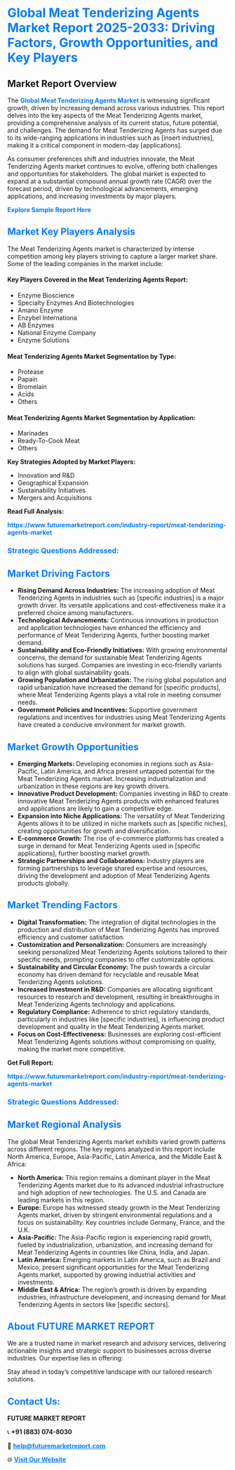 <h1 style="color: #007BFF;">Global Meat Tenderizing Agents Market Report 2025-2033: Driving Factors, Growth Opportunities, and Key Players</h1>

<section id="overview">
<h2>Market Report Overview</h2>
<p>The <a href="https://www.futuremarketreport.com/industry-report/meat-tenderizing-agents-market" style="color: #007BFF; text-decoration: none;"><strong>Global Meat Tenderizing Agents Market</strong></a> is witnessing significant growth, driven by increasing demand across various industries. This report delves into the key aspects of the Meat Tenderizing Agents market, providing a comprehensive analysis of its current status, future potential, and challenges. The demand for Meat Tenderizing Agents has surged due to its wide-ranging applications in industries such as [insert industries], making it a critical component in modern-day [applications].</p>
<p>As consumer preferences shift and industries innovate, the Meat Tenderizing Agents market continues to evolve, offering both challenges and opportunities for stakeholders. The global market is expected to expand at a substantial compound annual growth rate (CAGR) over the forecast period, driven by technological advancements, emerging applications, and increasing investments by major players.</p>
</section>

<section id="overview">
<p><a href="https://www.futuremarketreport.com/request-sample/reportId=63625" style="color: #007BFF; text-decoration: none;"><strong>Explore Sample Report Here</strong></a></p>
</section>

<section id="key-players">
<h2 style="color: #007BFF;">Market Key Players Analysis</h2>
<p>The Meat Tenderizing Agents market is characterized by intense competition among key players striving to capture a larger market share. Some of the leading companies in the market include:</p>
<h4>Key Players Covered in the Meat Tenderizing Agents Report:</h4>
<ul><li>Enzyme Bioscience</li><li>Specialty Enzymes And Biotechnologies</li><li>Amano Enzyme</li><li>Enzybel Internationa</li><li>AB Enzymes</li><li>National Enzyme Company</li><li>Enzyme Solutions</li></ul>
<h4>Meat Tenderizing Agents Market Segmentation by Type:</h4>
<ul><li>Protease</li><li>Papain</li><li>Bromelain</li><li>Acids</li><li>Others</li></ul>

<h4>Meat Tenderizing Agents Market Segmentation by Application:</h4>
<ul><li>Marinades</li><li>Ready-To-Cook Meat</li><li>Others</li></ul>
<p><strong>Key Strategies Adopted by Market Players:</strong></p>
<ul>
<li>Innovation and R&D</li>
<li>Geographical Expansion</li>
<li>Sustainability Initiatives</li>
<li>Mergers and Acquisitions</li>
</ul>
</section>

<section>
<p><strong>Read Full Analysis: </strong></p><a href="https://www.futuremarketreport.com/industry-report/meat-tenderizing-agents-market" style="color: #007BFF; text-decoration: none;"><strong>https://www.futuremarketreport.com/industry-report/meat-tenderizing-agents-market</strong></a>
<h3 style="color: #007BFF;">Strategic Questions Addressed:</h3>
</section>

<section id="driving-factors">
<h2 style="color: #007BFF;">Market Driving Factors</h2>
<ul>
<li><strong>Rising Demand Across Industries:</strong> The increasing adoption of Meat Tenderizing Agents in industries such as [specific industries] is a major growth driver. Its versatile applications and cost-effectiveness make it a preferred choice among manufacturers.</li>
<li><strong>Technological Advancements:</strong> Continuous innovations in production and application technologies have enhanced the efficiency and performance of Meat Tenderizing Agents, further boosting market demand.</li>
<li><strong>Sustainability and Eco-Friendly Initiatives:</strong> With growing environmental concerns, the demand for sustainable Meat Tenderizing Agents solutions has surged. Companies are investing in eco-friendly variants to align with global sustainability goals.</li>
<li><strong>Growing Population and Urbanization:</strong> The rising global population and rapid urbanization have increased the demand for [specific products], where Meat Tenderizing Agents plays a vital role in meeting consumer needs.</li>
<li><strong>Government Policies and Incentives:</strong> Supportive government regulations and incentives for industries using Meat Tenderizing Agents have created a conducive environment for market growth.</li>
</ul>
</section>

<section id="growth-opportunities">
<h2 style="color: #007BFF;">Market Growth Opportunities</h2>
<ul>
<li><strong>Emerging Markets:</strong> Developing economies in regions such as Asia-Pacific, Latin America, and Africa present untapped potential for the Meat Tenderizing Agents market. Increasing industrialization and urbanization in these regions are key growth drivers.</li>
<li><strong>Innovative Product Development:</strong> Companies investing in R&D to create innovative Meat Tenderizing Agents products with enhanced features and applications are likely to gain a competitive edge.</li>
<li><strong>Expansion into Niche Applications:</strong> The versatility of Meat Tenderizing Agents allows it to be utilized in niche markets such as [specific niches], creating opportunities for growth and diversification.</li>
<li><strong>E-commerce Growth:</strong> The rise of e-commerce platforms has created a surge in demand for Meat Tenderizing Agents used in [specific applications], further boosting market growth.</li>
<li><strong>Strategic Partnerships and Collaborations:</strong> Industry players are forming partnerships to leverage shared expertise and resources, driving the development and adoption of Meat Tenderizing Agents products globally.</li>
</ul>
</section>

<section id="trending-factors">
<h2 style="color: #007BFF;">Market Trending Factors</h2>
<ul>
<li><strong>Digital Transformation:</strong> The integration of digital technologies in the production and distribution of Meat Tenderizing Agents has improved efficiency and customer satisfaction.</li>
<li><strong>Customization and Personalization:</strong> Consumers are increasingly seeking personalized Meat Tenderizing Agents solutions tailored to their specific needs, prompting companies to offer customizable options.</li>
<li><strong>Sustainability and Circular Economy:</strong> The push towards a circular economy has driven demand for recyclable and reusable Meat Tenderizing Agents solutions.</li>
<li><strong>Increased Investment in R&D:</strong> Companies are allocating significant resources to research and development, resulting in breakthroughs in Meat Tenderizing Agents technology and applications.</li>
<li><strong>Regulatory Compliance:</strong> Adherence to strict regulatory standards, particularly in industries like [specific industries], is influencing product development and quality in the Meat Tenderizing Agents market.</li>
<li><strong>Focus on Cost-Effectiveness:</strong> Businesses are exploring cost-efficient Meat Tenderizing Agents solutions without compromising on quality, making the market more competitive.</li>
</ul>
</section>

<section>
<p><strong>Get Full Report: </strong></p><a href="https://www.futuremarketreport.com/industry-report/meat-tenderizing-agents-market" style="color: #007BFF; text-decoration: none;"><strong>https://www.futuremarketreport.com/industry-report/meat-tenderizing-agents-market</strong></a>
<h3 style="color: #007BFF;">Strategic Questions Addressed:</h3>
</section>


<section id="regional-analysis">
<h2 style="color: #007BFF;">Market Regional Analysis</h2>
<p>The global Meat Tenderizing Agents market exhibits varied growth patterns across different regions. The key regions analyzed in this report include North America, Europe, Asia-Pacific, Latin America, and the Middle East & Africa:</p>
<ul>
<li><strong>North America:</strong> This region remains a dominant player in the Meat Tenderizing Agents market due to its advanced industrial infrastructure and high adoption of new technologies. The U.S. and Canada are leading markets in this region.</li>
<li><strong>Europe:</strong> Europe has witnessed steady growth in the Meat Tenderizing Agents market, driven by stringent environmental regulations and a focus on sustainability. Key countries include Germany, France, and the U.K.</li>
<li><strong>Asia-Pacific:</strong> The Asia-Pacific region is experiencing rapid growth, fueled by industrialization, urbanization, and increasing demand for Meat Tenderizing Agents in countries like China, India, and Japan.</li>
<li><strong>Latin America:</strong> Emerging markets in Latin America, such as Brazil and Mexico, present significant opportunities for the Meat Tenderizing Agents market, supported by growing industrial activities and investments.</li>
<li><strong>Middle East & Africa:</strong> The region’s growth is driven by expanding industries, infrastructure development, and increasing demand for Meat Tenderizing Agents in sectors like [specific sectors].</li>
</ul>
</section>

<footer>
<h2 style="color: #007BFF;">About FUTURE MARKET REPORT</h2>
<p>We are a trusted name in market research and advisory services, delivering actionable insights and strategic support to businesses across diverse industries. Our expertise lies in offering:</p>

<p>Stay ahead in today’s competitive landscape with our tailored research solutions.</p>

<h2 style="color: #007BFF;">Contact Us:</h2>
<p><strong>FUTURE MARKET REPORT</strong></p>
<p>📞 <strong>+91 (883) 074-8030</strong></p>
<p>📧 <strong><a href="mailto:help@futuremarketreport.com" style="color: #007BFF;">help@futuremarketreport.com</a></strong></p>
<p>🌐 <strong><a href="https://www.futuremarketreport.com/" style="color: #007BFF;">Visit Our Website</a></strong></p>
</footer>